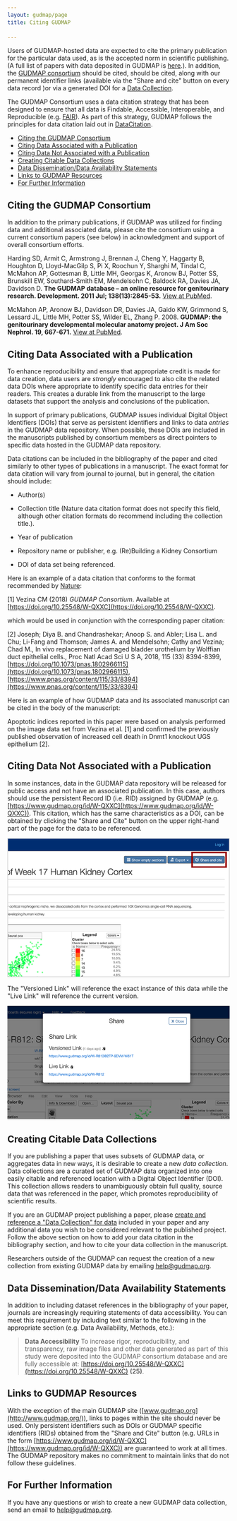 ```yaml
---
layout: gudmap/page
title: Citing GUDMAP

---
```


Users of GUDMAP-hosted data are expected to cite the primary publication for the particular data used, as is the accepted norm in scientific publishing. (A full list of papers with data deposited in GUDMAP is [here](/chaise/recordset/#2/Common:Publication/*::facets::N4IghgdgJiBcDaoDOB7ArgJwMYFM6JHQBcAjdafEAYRQFtaUIQAaEABTRIBsBLLMIj0YB9GhFQZBaWsIBmAaxwBPEAF0AvqwBKASQAia1lgAWKPjiSUAigFoAzAGkArADY16jUA@sort(Year::desc::,Month::desc::,RID::desc::)).). In addition, the [GUDMAP consortium](#citing-the-gudmap-consortium-anchor) should be cited, should be cited, along with our permanent identifier links (available via the "Share and cite" button on every data record )or via a generated DOI for a [Data Collection](#creating-citable-data-collections).

The GUDMAP Consortium uses a data citation strategy that has been designed to ensure that all data is Findable, Accessible, Interoperable, and Reproducible (e.g. [FAIR](https://www.go-fair.org/fair-principles/)). As part of this strategy, GUDMAP follows the principles for data citation laid out in [DataCitation](http://blogs.nature.com/scientificdata/2016/07/14/data-citations-at-scientific-data/).

* [Citing the GUDMAP Consortium](#citing-the-gudmap-consortium-anchor)
* [Citing Data Associated with a Publication](#citing-data-associated-with-a-publication-anchor)
* [Citing Data Not Associated with a Publication](#citing-data-not-associated-with-a-publication-anchor)
* [Creating Citable Data Collections](#creating-citable-data-collections-anchor)
* [Data Dissemination/Data Availability Statements](#data-dissemination-data-availability-statements-anchor)
* [Links to GUDMAP Resources](#links-to-GUDMAP-resources-anchor)
* [For Further Information](#for-further-information-anchor)


## <a name="citing-the-gudmap-consortium-anchor" class="anchor"></a>Citing the GUDMAP Consortium

In addition to the primary publications, if GUDMAP was utilized for finding data and additional associated data, please cite the consortium using a current consortium papers (see below) in acknowledgment and support of overall consortium efforts.

Harding SD, Armit C, Armstrong J, Brennan J, Cheng Y, Haggarty B, Houghton D, Lloyd-MacGilp S, Pi X, Roochun Y, Sharghi M, Tindal C, McMahon AP, Gottesman B, Little MH, Georgas K, Aronow BJ, Potter SS, Brunskill EW, Southard-Smith EM, Mendelsohn C, Baldock RA, Davies JA, Davidson D. **The GUDMAP database – an online resource for genitourinary research. Development. 2011 Jul; 138(13):2845-53.** [View at PubMed](http://www.ncbi.nlm.nih.gov/pubmed/21652655).

McMahon AP, Aronow BJ, Davidson DR, Davies JA, Gaido KW, Grimmond S, Lessard JL, Little MH, Potter SS, Wilder EL, Zhang P. 2008. **GUDMAP: the genitourinary developmental molecular anatomy project. J Am Soc Nephrol. 19, 667-671.** [View at PubMed](http://www.ncbi.nlm.nih.gov/pubmed/18287559).


## <a name="citing-data-associated-with-a-publication-anchor" class="anchor"></a>Citing Data Associated with a Publication

To enhance reproducibility and ensure that appropriate credit is made for data creation, data users are *strongly* encouraged to also cite the related data DOIs where appropriate to identify specific data entries for their readers. This creates a durable link from the manuscript to the large datasets that support the analysis and conclusions of the publication.

In support of primary publications, GUDMAP issues individual Digital Object Identifiers (DOIs) that serve as persistent identifiers and links to data *entries* in the GUDMAP data repository. When possible, these DOIs are included in the manuscripts published by consortium members as direct pointers to specific data hosted in the GUDMAP data repository.

Data citations can be included in the bibliography of the paper and cited similarly to other types of publications in a manuscript. The exact format for data citation will vary from journal to journal, but in general, the citation should include:

* Author(s)

* Collection title (Nature data citation format does not specify this field, although other citation formats do recommend including the collection title.).

* Year of publication

* Repository name or publisher, e.g. (Re)Building a Kidney Consortium

* DOI of data set being referenced.

Here is an example of a data citation that conforms to the format recommended by [Nature](http://blogs.nature.com/scientificdata/2016/07/14/data-citations-at-scientific-data/):

[1] Vezina CM (2018) *GUDMAP Consortium*. Available at [https://doi.org/10.25548/W-QXXC](https://doi.org/10.25548/W-QXXC).

which would be used in conjunction with the corresponding paper citation:

[2] Joseph; Diya B. and Chandrashekar; Anoop S. and Abler; Lisa L. and Chu; Li-Fang and Thomson; James A. and Mendelsohn; Cathy and Vezina; Chad M., In vivo replacement of damaged bladder urothelium by Wolffian duct epithelial cells., Proc Natl Acad Sci U S A, 2018, 115 (33) 8394-8399, [https://doi.org/10.1073/pnas.1802966115](https://doi.org/10.1073/pnas.1802966115), [https://www.pnas.org/content/115/33/8394](https://www.pnas.org/content/115/33/8394)

Here is an example of how GUDMAP data and its associated manuscript can be cited in the body of the manuscript:

Apoptotic indices reported in this paper were based on analysis performed on the image data set from Vezina et al. [1] and confirmed the previously published observation of increased cell death in Dnmt1 knockout UGS epithelium [2].

## <a name="citing-data-not-associated-with-a-publication-anchor" class="anchor"></a>Citing Data Not Associated with a Publication

In some instances, data in the GUDMAP data repository will be released for public access and not have an associated publication. In this case, authors should use the persistent Record ID (i.e. RID) assigned by GUDMAP (e.g. [https://www.gudmap.org/id/W-QXXC](https://www.gudmap.org/id/W-QXXC)). This citation, which has the same characteristics as a DOI, can be obtained by clicking the "Share and Cite" button on the upper right-hand part of the page for the data to be referenced.

![Screenshot of GUDMAP page with Share and Cite button](share-and-cite-button-closeup.png)

The "Versioned Link" will reference the exact instance of this data while the "Live Link" will reference the current version.

![Screenshot of modal window with appropriate links](share-and-cite-modal-720.png)

## <a name="creating-citable-data-collections-anchor" class="anchor"></a>Creating Citable Data Collections

If you are publishing a paper that uses subsets of GUDMAP data, or aggregates data in new ways, it is desirable to create a new *data collection*. Data collections are a curated set of GUDMAP data organized into one easily citable and referenced location with a Digital Object Identifier (DOI). This collection allows readers to unambiguously obtain full quality, source data that was referenced in the paper, which promotes reproducibility of scientific results.

If you are an GUDMAP project publishing a paper, please [create and reference a "Data Collection" for data](https://github.com/informatics-isi-edu/gudmap-rbk/wiki/Create-citable-datasets) included in your paper and any additional data you wish to be considered relevant to the published project. Follow the above section on how to add your data citation in the bibliography section, and how to cite your data collection in the manuscript.

Researchers outside of the GUDMAP can request the creation of a new collection from existing GUDMAP data by emailing help@gudmap.org.

## <a name="data-dissemination-data-availability-statements-anchor" class="anchor"></a>Data Dissemination/Data Availability Statements

In addition to including dataset references in the bibliography of your paper, journals are increasingly requiring statements of data accessibility. You can meet this requirement by including text similar to the following in the appropriate section (e.g. Data Availability, Methods, etc.):

>**Data Accessibility** To increase rigor, reproducibility, and transparency, raw image files and other data generated as part of this study were deposited into the GUDMAP consortium database and are fully accessible at: [https://doi.org/10.25548/W-QXXC](https://doi.org/10.25548/W-QXXC) **(25)**.

## <a name="links-to-GUDMAP-resources-anchor" class="anchor"></a>Links to GUDMAP Resources

With the exception of the main GUDMAP site ([www.gudmap.org](http://www.gudmap.org/)), links to pages within the site should never be used. Only persistent identifiers such as DOIs or GUDMAP specific identifiers (RIDs) obtained from the "Share and Cite" button (e.g. URLs in the form [https://www.gudmap.org/id/W-QXXC](https://www.gudmap.org/id/W-QXXC)) are guaranteed to work at all times. The GUDMAP repository makes no commitment to maintain links that do not follow these guidelines.

## <a name="for-further-information-anchor" class="anchor"></a>For Further Information

If you have any questions or wish to create a new GUDMAP data collection, send an email to [help@gudmap.org](mailto:help@gudmap.org).
